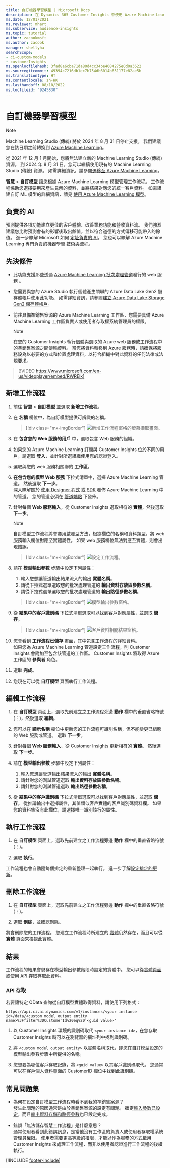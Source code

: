 ```yaml
---
title: 自訂機器學習模型 | Microsoft Docs
description: 在 Dynamics 365 Customer Insights 中使用 Azure Machine Learning 的自訂模型。
ms.date: 12/01/2021
ms.reviewer: mhart
ms.subservice: audience-insights
ms.topic: tutorial
author: zacookmsft
ms.author: zacook
manager: shellyha
searchScope:
- ci-custom-models
- customerInsights
ms.openlocfilehash: 3fad8a6cba71da80d4cc34be4084275e0d0a3622
ms.sourcegitcommit: 49394c7216db1ec7b754db6014b651177e82ae5b
ms.translationtype: HT
ms.contentlocale: zh-HK
ms.lasthandoff: 08/10/2022
ms.locfileid: "9245830"
---
```

# <a name="custom-machine-learning-models"></a>自訂機器學習模型

> [!NOTE]
> Machine Learning Studio (傳統) 將於 2024 年 8 月 31 日停止支援。 我們建議您在該日期之前轉換到 [Azure Machine Learning](/azure/machine-learning/overview-what-is-azure-machine-learning)。
>
> 從 2021 年 12 月 1 月開始，您將無法建立新的 Machine Learning Studio (傳統) 資源。 到 2024 年 8 月 31 日，您可以繼續使用現有的 Machine Learning Studio (傳統) 資源。 如需詳細資訊，請參閱[遷移至 Azure Machine Learning](/azure/machine-learning/migrate-overview)。


**智慧** > **自訂模型** 讓您根據 Azure Machine Learning 模型管理工作流程。 工作流程協助您選擇要用來產生見解的資料，並將結果對應您的統一客戶資料。 如需組建自訂 ML 模型的詳細資訊，請見 [使用 Azure Machine Learning 模型](azure-machine-learning-experiments.md)。

## <a name="responsible-ai"></a>負責的 AI

預測提供各項功能建立更佳的客戶體驗、改善業務功能和營收資料流。 我們強烈建議您比對預測會有的影響後取出餘值，並以符合道德的方式偏移可能帶入的餘值。 進一步瞭解 Microsoft 如何 [定址負責的 AI](https://www.microsoft.com/ai/responsible-ai?activetab=pivot1%3aprimaryr6)。 您也可以瞭解 Azure Machine Learning 專門負責的機器學習 [技術與流程](/azure/machine-learning/concept-responsible-ml)。

## <a name="prerequisites"></a>先決條件

- 此功能支援那些透過 [Azure Machine Learning 批次處理管道](/azure/machine-learning/concept-ml-pipelines)發行的 web 服務 。

- 您需要與您的 Azure Studio 執行個體產生關聯的 Azure Data Lake Gen2 儲存體帳戶使用此功能。 如需詳細資訊，請參閱[建立 Azure Data Lake Storage Gen2 儲存體帳戶](/azure/storage/blobs/data-lake-storage-quickstart-create-account)。

- 前往具備準銷售案源的 Azure Machine Learning 工作區，您需要具備 Azure Machine Learning 工作區負責人或使用者存取權系統管理員的權限。

   > [!NOTE]
   > 在您的 Customer Insights 執行個體與選取的 Azure web 服務或工作流程中的準銷售案源之間傳輸資料。 當您將資料轉移到 Azure 服務時，請確保將服務設為以必要的方式和位置處理資料，以符合組織中對此資料的任何法律或法規要求。

> [!VIDEO https://www.microsoft.com/en-us/videoplayer/embed/RWRElk]

## <a name="add-a-new-workflow"></a>新增工作流程

1. 前往 **智慧** > **自訂模型** 並選取 **新增工作流程**。

1. 在 **名稱** 欄位中，為自訂模型提供可辨識的名稱。

   > [!div class="mx-imgBorder"]
   > ![新增工作流程窗格的螢幕擷取畫面。](media/new-workflowv2.png "新增工作流程窗格的螢幕擷取畫面")

1. 在 **包含您的 Web 服務的用戶** 中，選取包含 Web 服務的組織。

1. 如果您的 Azure Machine Learning 訂閱與 Customer Insights 位於不同的用戶，請選取 **登入**，並針對所選組織使用您的認證登入。

1. 選取與您的 web 服務相關聯的 **工作區**。 

1. **在包含您的模型 Web 服務** 下拉式清單中，選擇 Azure Machine Learning 管道。 然後選取 **下一步**。    
   深入瞭解關於 [使用 Designer 程式](/azure/machine-learning/concept-ml-pipelines#building-pipelines-with-the-designer) 或 [SDK](/azure/machine-learning/concept-ml-pipelines#building-pipelines-with-the-python-sdk) 發佈 Azure Machine Learning 中的管道。 您的管道必須在 [管道端點](/azure/machine-learning/how-to-run-batch-predictions-designer#submit-a-pipeline-run) 下發佈。

1. 針對每個 **Web 服務輸入**，從 Customer Insights 選取相符的 **實體**，然後選取 **下一步**。
   > [!NOTE]
   > 自訂模型工作流程將會套用啟發型方法，根據欄位的名稱和資料類型，將 web 服務輸入欄位對應至實體屬性。 如果 web 服務欄位無法對應至實體，則會出現錯誤。

   > [!div class="mx-imgBorder"]
   > ![設定工作流程。](media/intelligence-screen2-updated.png "設定工作流程")

1. 請在 **模型輸出參數** 步驟中設定下列屬性：
      1. 輸入您想讓管道輸出結果流入的輸出 **實體名稱**。
      1. 請從下拉式選單選取您的批次處理管道的 **輸出資料存放區參數名稱**。
      1. 請從下拉式選單選取您的批次處理管道的 **輸出路徑參數名稱**。

      > [!div class="mx-imgBorder"]
      > ![模型輸出參數窗格。](media/intelligence-screen3-outputparameters.png "模型輸出參數窗格")

1. 從 **結果中的客戶識別碼** 下拉式清單選取可以找到客戶對應屬性，並選取 **儲存**。

   > [!div class="mx-imgBorder"]
   > ![客戶資料相關結果窗格。](media/intelligence-screen4-relatetocustomer.png "客戶資料相關結果窗格")

1. 您會看到 **工作流程已儲存** 畫面，其中包含工作流程的詳細資料。    
   如果您為 Azure Machine Learning 管道設定工作流程，則 Customer Insights 會附加至包含該管道的工作區。 Customer Insights 將取得 Azure 工作區的 **參與者** 角色。

1. 選取 **完成**。

1. 您現在可以從 **自訂模型** 頁面執行工作流程。

## <a name="edit-a-workflow"></a>編輯工作流程

1. 在 **自訂模型** 頁面上，選取先前建立之工作流程旁邊 **動作** 欄中的垂直省略符號 (&vellip;)，然後選取 **編輯**。

1. 您可以在 **顯示名稱** 欄位中更新您的工作流程可識別名稱，但不能變更已組態的 Web 服務或管道。 選取 **下一步**。

1. 針對每個 **Web 服務輸入**，從 Customer Insights 更新相符的 **實體**。 然後選取 **下一步**。

1. 請在 **模型輸出參數** 步驟中設定下列屬性：
      1. 輸入您想讓管道輸出結果流入的輸出 **實體名稱**。
      1. 請針對您的測試管道選取 **輸出資料存放區參數名稱**。
      1. 請針對您的測試管道選取 **輸出路徑參數名稱**。

1. 從 **結果中的客戶識別碼** 下拉式清單選取可以找到客戶對應屬性，並選取 **儲存**。
   從推論輸出中選擇屬性，其值類似客戶實體的客戶識別碼資料欄。 如果您的資料集沒有此欄位，請選擇唯一識別該行的屬性。

## <a name="run-a-workflow"></a>執行工作流程

1. 在 **自訂模型** 頁面上，選取先前建立之工作流程旁邊 **動作** 欄中的垂直省略符號 (&vellip;)。

1. 選取 **執行**。

工作流程也會自動隨每個排定的重新整理一起執行。 進一步了解[設定排定的更新](schedule-refresh.md)。

## <a name="delete-a-workflow"></a>刪除工作流程

1. 在 **自訂模型** 頁面上，選取先前建立之工作流程旁邊 **動作** 欄中的垂直省略符號 (&vellip;)。

1. 選取 **刪除**，並確認刪除。

將會刪除您的工作流程。 您建立工作流程時所建立的 [實體](entities.md)仍然存在，而且可以從 **實體** 頁面來檢視此實體。

## <a name="results"></a>結果​​

工作流程的結果會儲存在模型輸出參數階段時設定的實體中。 您可以從[實體頁面](entities.md)或使用 [API 存取](apis.md)存取此資料。

### <a name="api-access"></a>API 存取

若要讓特定 OData 查詢從自訂模型實體取得資料，請使用下列格式：

`https://api.ci.ai.dynamics.com/v1/instances/<your instance id>/data/<custom model output entity name>%3Ffilter%3DCustomerId%20eq%20'<guid value>'`

1. 以 Customer Insights 環境的識別碼取代 `<your instance id>`，在您存取 Customer Insights 時可以在瀏覽器的網址列中找到識別碼。

1. 將 `<custom model output entity>` 以實體名稱取代，即您在自訂模型設定的模型輸出參數步驟中所提供的名稱。

1. 您想要為哪位客戶存取記錄，將 `<guid value>` 以其客戶識別碼取代。 您通常可以在[客戶個人資料頁面](customer-profiles.md)的 CustomerID 欄位中找到此識別碼。

## <a name="frequently-asked-questions"></a>常見問題集

- 為何在設定自訂模型工作流程時看不到我的準銷售案源？    
  發生此問題的原因通常是由於準銷售案源的設定有問題。 確定[輸入參數已設定](azure-machine-learning-experiments.md#dataset-configuration)，而且[輸出資料存儲和路徑參數](azure-machine-learning-experiments.md#import-pipeline-data-into-customer-insights)也已設定完成。

- 錯誤「無法儲存智慧工作流程」是什麼意思？    
  通常使用者看到此錯誤訊息，是當他沒有工作區的負責人或使用者存取權系統管理員權限。 使用者需要更高等級的權限，才能以作為服務的方式啟用 Customer Insights 來處理工作流程，而非以使用者認證進行工作流程的後續執行。

[!INCLUDE [footer-include](includes/footer-banner.md)]
